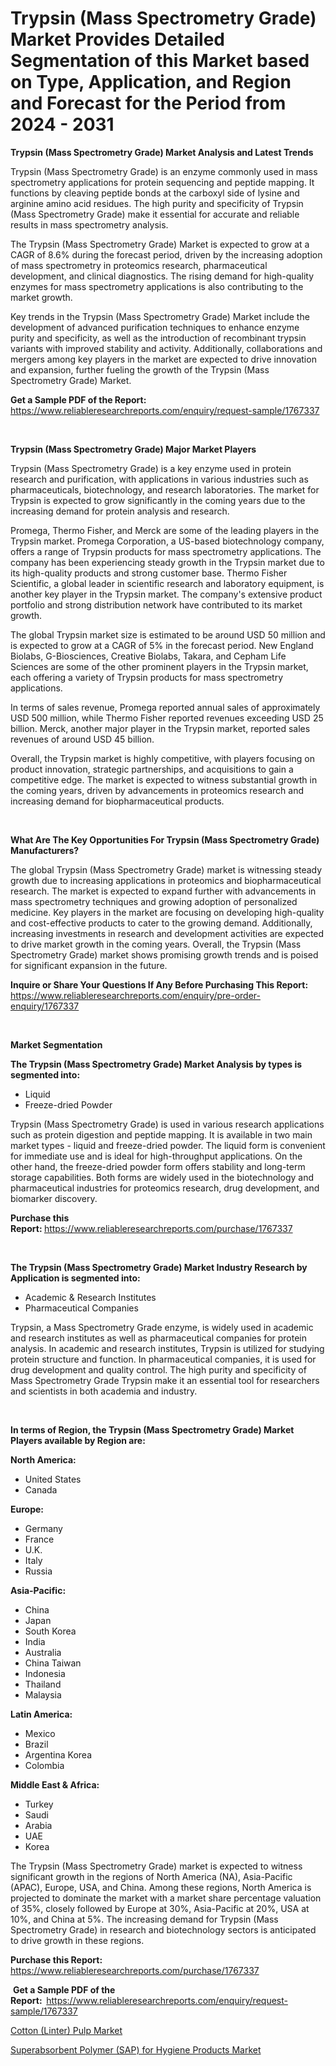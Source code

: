 <p><h1>Trypsin (Mass Spectrometry Grade) Market Provides Detailed Segmentation of this Market based on Type, Application, and Region and Forecast for the Period from 2024 - 2031</h1></p><p><strong>Trypsin (Mass Spectrometry Grade) Market Analysis and Latest Trends</strong></p>
<p><p>Trypsin (Mass Spectrometry Grade) is an enzyme commonly used in mass spectrometry applications for protein sequencing and peptide mapping. It functions by cleaving peptide bonds at the carboxyl side of lysine and arginine amino acid residues. The high purity and specificity of Trypsin (Mass Spectrometry Grade) make it essential for accurate and reliable results in mass spectrometry analysis.</p><p>The Trypsin (Mass Spectrometry Grade) Market is expected to grow at a CAGR of 8.6% during the forecast period, driven by the increasing adoption of mass spectrometry in proteomics research, pharmaceutical development, and clinical diagnostics. The rising demand for high-quality enzymes for mass spectrometry applications is also contributing to the market growth.</p><p>Key trends in the Trypsin (Mass Spectrometry Grade) Market include the development of advanced purification techniques to enhance enzyme purity and specificity, as well as the introduction of recombinant trypsin variants with improved stability and activity. Additionally, collaborations and mergers among key players in the market are expected to drive innovation and expansion, further fueling the growth of the Trypsin (Mass Spectrometry Grade) Market.</p></p>
<p><strong>Get a Sample PDF of the Report:&nbsp;</strong> <a href="https://www.reliableresearchreports.com/enquiry/request-sample/1767337">https://www.reliableresearchreports.com/enquiry/request-sample/1767337</a></p>
<p>&nbsp;</p>
<p><strong>Trypsin (Mass Spectrometry Grade) Major Market Players</strong></p>
<p><p>Trypsin (Mass Spectrometry Grade) is a key enzyme used in protein research and purification, with applications in various industries such as pharmaceuticals, biotechnology, and research laboratories. The market for Trypsin is expected to grow significantly in the coming years due to the increasing demand for protein analysis and research.</p><p>Promega, Thermo Fisher, and Merck are some of the leading players in the Trypsin market. Promega Corporation, a US-based biotechnology company, offers a range of Trypsin products for mass spectrometry applications. The company has been experiencing steady growth in the Trypsin market due to its high-quality products and strong customer base. Thermo Fisher Scientific, a global leader in scientific research and laboratory equipment, is another key player in the Trypsin market. The company's extensive product portfolio and strong distribution network have contributed to its market growth.</p><p>The global Trypsin market size is estimated to be around USD 50 million and is expected to grow at a CAGR of 5% in the forecast period. New England Biolabs, G-Biosciences, Creative Biolabs, Takara, and Cepham Life Sciences are some of the other prominent players in the Trypsin market, each offering a variety of Trypsin products for mass spectrometry applications.</p><p>In terms of sales revenue, Promega reported annual sales of approximately USD 500 million, while Thermo Fisher reported revenues exceeding USD 25 billion. Merck, another major player in the Trypsin market, reported sales revenues of around USD 45 billion.</p><p>Overall, the Trypsin market is highly competitive, with players focusing on product innovation, strategic partnerships, and acquisitions to gain a competitive edge. The market is expected to witness substantial growth in the coming years, driven by advancements in proteomics research and increasing demand for biopharmaceutical products.</p></p>
<p>&nbsp;</p>
<p><strong>What Are The Key Opportunities For Trypsin (Mass Spectrometry Grade) Manufacturers?</strong></p>
<p><p>The global Trypsin (Mass Spectrometry Grade) market is witnessing steady growth due to increasing applications in proteomics and biopharmaceutical research. The market is expected to expand further with advancements in mass spectrometry techniques and growing adoption of personalized medicine. Key players in the market are focusing on developing high-quality and cost-effective products to cater to the growing demand. Additionally, increasing investments in research and development activities are expected to drive market growth in the coming years. Overall, the Trypsin (Mass Spectrometry Grade) market shows promising growth trends and is poised for significant expansion in the future.</p></p>
<p><strong>Inquire or Share Your Questions If Any Before Purchasing This Report:</strong> <a href="https://www.reliableresearchreports.com/enquiry/pre-order-enquiry/1767337">https://www.reliableresearchreports.com/enquiry/pre-order-enquiry/1767337</a></p>
<p>&nbsp;</p>
<p><strong>Market Segmentation</strong></p>
<p><strong>The Trypsin (Mass Spectrometry Grade) Market Analysis by types is segmented into:</strong></p>
<p><ul><li>Liquid</li><li>Freeze-dried Powder</li></ul></p>
<p><p>Trypsin (Mass Spectrometry Grade) is used in various research applications such as protein digestion and peptide mapping. It is available in two main market types - liquid and freeze-dried powder. The liquid form is convenient for immediate use and is ideal for high-throughput applications. On the other hand, the freeze-dried powder form offers stability and long-term storage capabilities. Both forms are widely used in the biotechnology and pharmaceutical industries for proteomics research, drug development, and biomarker discovery.</p></p>
<p><strong>Purchase this Report:&nbsp;</strong><a href="https://www.reliableresearchreports.com/purchase/1767337">https://www.reliableresearchreports.com/purchase/1767337</a></p>
<p>&nbsp;</p>
<p><strong>The Trypsin (Mass Spectrometry Grade) Market Industry Research by Application is segmented into:</strong></p>
<p><ul><li>Academic & Research Institutes</li><li>Pharmaceutical Companies</li></ul></p>
<p><p>Trypsin, a Mass Spectrometry Grade enzyme, is widely used in academic and research institutes as well as pharmaceutical companies for protein analysis. In academic and research institutes, Trypsin is utilized for studying protein structure and function. In pharmaceutical companies, it is used for drug development and quality control. The high purity and specificity of Mass Spectrometry Grade Trypsin make it an essential tool for researchers and scientists in both academia and industry.</p></p>
<p>&nbsp;</p>
<p><strong>In terms of Region, the Trypsin (Mass Spectrometry Grade) Market Players available by Region are:</strong></p>
<p>
    <p> <strong> North America: </strong>
        <ul>
            <li>United States</li>
            <li>Canada</li>
        </ul>
        </p> 
    <p> <strong> Europe: </strong>
        <ul>
            <li>Germany</li>
            <li>France</li>
            <li>U.K.</li>
            <li>Italy</li>
            <li>Russia</li>
        </ul>
        </p> 
    <p> <strong> Asia-Pacific: </strong>
        <ul>
            <li>China</li>
            <li>Japan</li>
            <li>South Korea</li>
            <li>India</li>
            <li>Australia</li>
            <li>China Taiwan</li>
            <li>Indonesia</li>
            <li>Thailand</li>
            <li>Malaysia</li>
        </ul>
        </p> 
    <p> <strong> Latin America: </strong>
        <ul>
            <li>Mexico</li>
            <li>Brazil</li>
            <li>Argentina Korea</li>
            <li>Colombia</li>
        </ul>
        </p> 
    <p> <strong> Middle East & Africa: </strong>
        <ul>
            <li>Turkey</li>
            <li>Saudi</li>
            <li>Arabia</li>
            <li>UAE</li>
            <li>Korea</li>
        </ul>
    </p>
    </p>
<p><p>The Trypsin (Mass Spectrometry Grade) market is expected to witness significant growth in the regions of North America (NA), Asia-Pacific (APAC), Europe, USA, and China. Among these regions, North America is projected to dominate the market with a market share percentage valuation of 35%, closely followed by Europe at 30%, Asia-Pacific at 20%, USA at 10%, and China at 5%. The increasing demand for Trypsin (Mass Spectrometry Grade) in research and biotechnology sectors is anticipated to drive growth in these regions.</p></p>
<p><strong>Purchase this Report: </strong><a href="https://www.reliableresearchreports.com/purchase/1767337">https://www.reliableresearchreports.com/purchase/1767337</a></p>
<p>&nbsp;<strong>Get a Sample PDF of the Report:&nbsp;&nbsp;</strong><a href="https://www.reliableresearchreports.com/enquiry/request-sample/1767337">https://www.reliableresearchreports.com/enquiry/request-sample/1767337</a></p>
<p><strong></strong></p>
<p><p><a href="https://github.com/pgtimber/Market-Research-Report-List-1/blob/main/cotton-linter-pulp-market.md">Cotton (Linter) Pulp Market</a></p><p><a href="https://github.com/lataunyatinikmelvin59ilbd0dv/Market-Research-Report-List-1/blob/main/superabsorbent-polymer-sap-for-hygiene-products-market.md">Superabsorbent Polymer (SAP) for Hygiene Products Market</a></p></p>